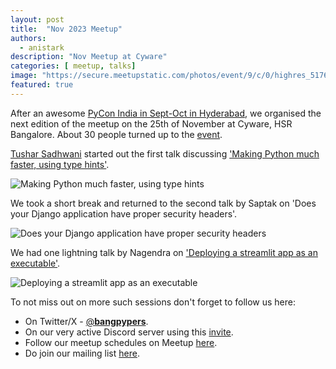 ```yaml
---
layout: post
title:  "Nov 2023 Meetup"
authors: 
  - anistark
description: "Nov Meetup at Cyware"
categories: [ meetup, talks]
image: "https://secure.meetupstatic.com/photos/event/9/c/0/highres_517622496.webp"
featured: true
---
```

After an awesome [PyCon India in Sept-Oct in Hyderabad](https://in.pycon.org/2023/), we organised the next edition of the meetup on the 25th of November at Cyware, HSR Bangalore. About 30 people turned up to the [event](https://www.meetup.com/bangpypers/events/296815122/).

[Tushar Sadhwani](https://twitter.com/tushar) started out the first talk discussing ['Making Python much faster, using type hints'](https://github.com/bangpypers/meetup-talks/issues/16).

![Making Python much faster, using type hints](https://secure.meetupstatic.com/photos/event/9/9/d/highres_517622461.webp "Making Python much faster, using type hints")

We took a short break and returned to the second talk by Saptak on 'Does your Django application have proper security headers'.

![Does your Django application have proper security headers](https://secure.meetupstatic.com/photos/event/9/b/d/highres_517622493.webp "Does your Django application have proper security headers")

We had one lightning talk by Nagendra on ['Deploying a streamlit app as an executable'](https://github.com/bangpypers/meetup-talks/issues/17).

![Deploying a streamlit app as an executable](https://secure.meetupstatic.com/photos/event/9/b/e/highres_517622494.webp "Deploying a streamlit app as an executable")

To not miss out on more such sessions don't forget to follow us here:
- On Twitter/X - [@__bangpypers__](https://x.com/__bangpypers__).
- On our very active Discord server using this [invite](https://discord.com/invite/5hanJnWf9m).
- Follow our meetup schedules on Meetup [here](https://www.meetup.com/BangPypers/).
- Do join our mailing list [here](https://mail.python.org/mailman/listinfo/bangpypers).
